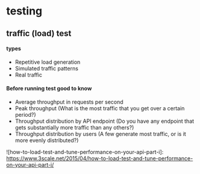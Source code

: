 # testing

## traffic (load) test

#### types

* Repetitive load generation
* Simulated traffic patterns
* Real traffic

#### Before running test good to know

* Average throughput in requests per second
* Peak throughput (What is the most traffic that you get over a certain period?)
* Throughput distribution by API endpoint (Do you have any endpoint that gets substantially more traffic than any others?)
* Throughput distribution by users (A few generate most traffic, or is it more evenly distributed?)


![how-to-load-test-and-tune-performance-on-your-api-part-i]: https://www.3scale.net/2015/04/how-to-load-test-and-tune-performance-on-your-api-part-i/
